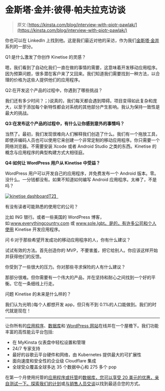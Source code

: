 # 金斯塔·金并:彼得·帕夫拉克访谈

> 原文:[https://kinsta.com/blog/interview-with-piotr-pawlak/](https://kinsta.com/blog/interview-with-piotr-pawlak/)

你也可以在 LinkedIn 上找到他。这是我们最近对他的采访，作为我们[金斯塔·金并](https://kinsta.com/?post_type=post&s=kingpin)系列的一部分。

Q1:是什么激发了你创作 Kinetise 的灵感？

嗯，我们看到了自动化我们一直在做的事情的需要，这意味着开发移动应用程序。因为预算问题，很多潜在客户来了又回来。我们知道我们需要找到一种方法，以合理的价格为这些人提供他们的应用程序。

Q2:在开发这个产品的过程中，你遇到了哪些挑战？

我们还有多少时间？；)说真的，我们每天都会遇到障碍。项目变得如此复杂和庞大，以至于添加每个新特性都会对系统的其他部分产生影响。我认为保持一致性是最大的挑战。

**Q3:在发布这个产品的过程中，有什么让你感到意外的事情吗？**

当然了。最初，我们发现很难向人们解释我们创造了什么。我们有一个拖放工具，即使非编码人员也可以使用它来创建一个非常定制的移动应用程序。你只需要一个网络浏览器。不需要安装 Xcode 或者 Android Studio 之类的东西。Kinetise 的概念与应用程序的典型构建方式大相径庭。

**Q4:如何让 WordPress 用户从 Kinetise 中受益？**

WordPress 用户可以开发自己的应用程序，并免费发布一个 Android 版本。零。没什么。一分钱都没有。如果不知道如何编写 Android 应用程序。太棒了，不是吗？

[![kinetise dashboard](../Images/485a6ac300e8dfe93e4b014826c72d5f.png)T2】](https://kinsta.com/wp-content/uploads/2016/08/kinetise-dashboard.png)

有没有读者可能熟悉的使用它的公司？

比如 ING 银行。或者一些美国的 WordPress 博客，如:www.everythingcountry.com 或 www.sole.lgbt。是的，有许多公司和个人使用 Kinetise 开发应用程序。

问 6:对于那些希望开发成功的移动应用程序的人，你有什么建议？

试试有效的方法。首先创造你的 MVP，不要害羞，把它给别人。你应该这样开始并获得他们的反馈。

你受到了一些很大的压力。你对那些寻求保险的人有什么建议？

那部分很难。但你需要有一个伟大的产品，并在坚持和耐心之间找到一个好的平衡。它在一条细线上行走。

问题 Kinetise 的未来是什么样的？

我们认为光明:)每个人都想开发 app，但只有不到 0.1%的人口能做到。我们的时代就是现在！

* * *

让你所有的[应用程序](https://kinsta.com/application-hosting/)、[数据库](https://kinsta.com/database-hosting/)和 [WordPress 网站](https://kinsta.com/wordpress-hosting/)在线并在一个屋檐下。我们功能丰富的高性能云平台包括:

*   在 MyKinsta 仪表盘中轻松设置和管理
*   24/7 专家支持
*   最好的谷歌云平台硬件和网络，由 Kubernetes 提供最大的可扩展性
*   面向速度和安全性的企业级 Cloudflare 集成
*   全球受众覆盖全球多达 35 个数据中心和 275 多个 pop

在第一个月使用托管的[应用程序或托管](https://kinsta.com/application-hosting/)的[数据库，您可以享受 20 美元的优惠，亲自测试一下。探索我们的](https://kinsta.com/database-hosting/)[计划](https://kinsta.com/plans/)或[与销售人员交谈](https://kinsta.com/contact-us/)以找到最适合您的方式。